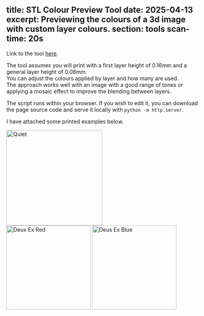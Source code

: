 title: STL Colour Preview Tool
date: 2025-04-13
excerpt: Previewing the colours of a 3d image with custom layer colours.
section: tools
scan-time: 20s
---

Link to the tool [here](/blog/tools/stl_colour_preview_tool.html).

The tool assumes you will print with a first layer height of 0.16mm and a general layer height of 0.08mm.  
You can adjust the colours applied by layer and how many are used.  
The approach works well with an image with a good range of tones or applying a mosaic effect
to improve the blending between layers.

The script runs within your browser. If you wish to edit it, you can download the page source code
and serve it locally with `python -m http.server`.

I have attached some printed examples below.

<img src="/blog/image/week_notes_6/quiet.jpg" alt="Quiet"  style="width: 250px;"/>
<div class="grid-container">
<img src="/blog/image/week_notes_6/deus_ex_red.jpg" alt="Deux Ex Red"  style="height: 220px;"/>
<img src="/blog/image/week_notes_6/deus_ex_blue.jpg" alt="Deus Ex Blue"  style="height: 220px;"/>
</div>
